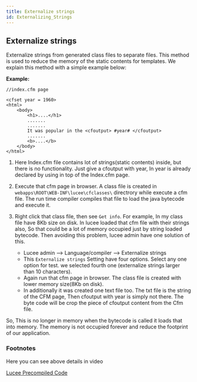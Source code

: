 ```yaml
---
title: Externalize strings
id: Externalizing_Strings
---
```

## Externalize strings ##

Externalize strings from generated class files to separate files. This method is used to reduce the memory of the static contents for templates. We explain this method with a simple example below:

**Example:**

```lucee
//index.cfm page 

<cfset year = 1960>
<html>
	<body>
		<h1>....</h1>
		.......
		.......
		It was popular in the <cfoutput> #year# </cfoutput>
		.......
		<b>....</b>
	</body>
</html>
```

1. Here Index.cfm file contains lot of strings(static contents) inside, but there is no functionality. Just give a cfoutput with year, In year is already declared by using <cfset> in top of the Index.cfm page.  

2. Execute that cfm page in browser. A class file is created in ``webapps\ROOT\WEB-INF\lucee\cfclasses\`` directrory while execute a cfm file. The run time compiler compiles that file to load the java bytecode and execute it. 

3. Right click that class file, then see ``Get info``. For example, In my class file have 8Kb size on disk. In lucee loaded that cfm file with their strings also, So that could be a lot of memory occupied just by string loaded bytecode. Then avoiding this problem, lucee admin have one solution of this. 
   - Lucee admin --> Language/compiler --> Externalize strings
   - This ``Externalize strings`` Setting have four options. Select any one option for test. we selected fourth one (externalize strings larger than 10 characters).
   - Again run that cfm page in browser. The class file is created with lower memory size(8Kb on disk). 
   - In additionally it was created one text file too. The txt file is the string of the CFM page, Then cfoutput with year is simply not there. The byte code will be crop the piece of cfoutput content from the Cfm file.

So, This is no longer in memory when the bytecode is called it loads that into memory. The memory is not occupied forever and reduce the footprint of our application.

### Footnotes ###

Here you can see above details in video

[Lucee Precompiled Code ](https://youtu.be/AUcsHkVFXHE)